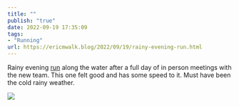 ```yaml
---
title: ""
publish: "true"
date: 2022-09-19 17:35:09
tags:
- "Running"
url: https://ericmwalk.blog/2022/09/19/rainy-evening-run.html
---
```

Rainy evening [run](http://www.strava.com/activities/7835553382) along the water after a full day of in person meetings with the new team. This one felt good and has some speed to it. Must have been the cold rainy weather.

![](https://ericmwalk.blog/uploads/2022/0626be0b03.jpg)